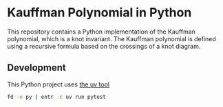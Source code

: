 # Kauffman Polynomial in Python

This repository contains a Python implementation of the Kauffman polynomial,
which is a knot invariant. The Kauffman polynomial is defined using a recursive
formula based on the crossings of a knot diagram.

## Development

This Python project uses [the uv tool](https://docs.astral.sh/uv)

```bash
fd -e py | entr -c uv run pytest
```

